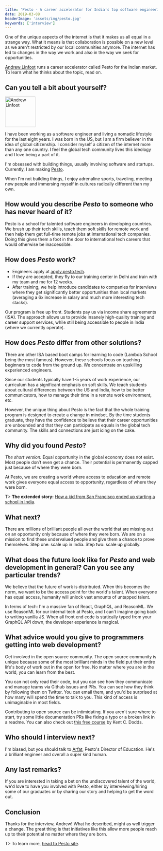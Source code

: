 ```yaml
---
title: 'Pesto - A career accelerator for India’s top software engineering talent - Interview with Andrew Linfoot'
date: 2019-03-08
headerImage: 'assets/img/pesto.jpg'
keywords: ['interview']
---
```


One of the unique aspects of the internet is that it makes us all equal in a strange way. What it means is that collaboration is possible on a new level as we aren't restricted by our local communities anymore. The internet has led to changes in the way we work and also in the way we seek for opportunities.

[Andrew Linfoot](https://twitter.com/andrewlinfoot) runs a career accelerator called Pesto for the Indian market. To learn what he thinks about the topic, read on.

## Can you tell a bit about yourself?

<p>
<span class="author">
  <img src="https://pbs.twimg.com/profile_images/982008082996674560/mKIHOlpe_400x400.jpg" alt="Andrew Linfoot" class="author" width="100" height="100" />
</span>

I have been working as a software engineer and living a nomadic lifestyle for the last eight years. I was born in the US, but I am a firm believer in the idea of global citizenship. I consider myself a citizen of the internet more than any one country. I feel the global tech community lives this ideology and I love being a part of it.

</p>

I'm obsessed with building things, usually involving software and startups. Currently, I am making [Pesto](https://pesto.tech).

When I'm not building things, I enjoy adrenaline sports, traveling, meeting new people and immersing myself in cultures radically different than my own.

## How would you describe _Pesto_ to someone who has never heard of it?

Pesto is a school for talented software engineers in developing countries. We brush up their tech skills, teach them soft skills for remote work and then help them get full-time remote jobs at international tech companies. Doing this gives them a foot in the door to international tech careers that would otherwise be inaccessible.

## How does _Pesto_ work?

* Engineers apply at [apply.pesto.tech](https://apply.pesto.tech).
* If they are accepted, they fly to our training center in Delhi and train with my team and me for 12 weeks.
* After training, we help introduce candidates to companies for interviews where they get significantly better opportunities than local markets (averaging a 6x increase in salary and much more interesting tech stacks).

Our program is free up front. Students pay us via income share agreements (ISA). The approach allows us to provide insanely high-quality training and career support services, while still being accessible to people in India (where we currently operate).

## How does _Pesto_ differ from other solutions?

There are other ISA based boot camps for learning to code (Lambda School being the most famous). However, these schools focus on teaching beginners to code from the ground up. We concentrate on upskilling experienced engineers.

Since our students typically have 1-5 years of work experience, our curriculum has a significant emphasis on soft skills. We teach students about cultural differences between the US and India, how to be better communicators, how to manage their time in a remote work environment, etc.

However, the unique thing about Pesto is the fact that the whole training program is designed to create a change in mindset. By the time students graduate, they have the confidence to believe that their career opportunities are unbounded and that they can participate as equals in the global tech community. The skills and connections are just icing on the cake.

## Why did you found _Pesto_?

_The short version:_ Equal opportunity in the global economy does not exist. Most people don’t even get a chance. Their potential is permanently capped just because of where they were born.

At Pesto, we are creating a world where access to education and remote work gives everyone equal access to opportunity, regardless of where they were born.

T> **The extended story:** [How a kid from San Francisco ended up starting a school in India](https://hackernoon.com/how-a-kid-from-san-francisco-ended-up-starting-a-school-in-india-a868606a6f0c).

## What next?

There are millions of brilliant people all over the world that are missing out on an opportunity only because of where they were born. We are on a mission to find these undervalued people and give them a chance to prove themselves. Step one: scale up in India. Step two: scale up globally.

## What does the future look like for _Pesto_ and web development in general? Can you see any particular trends?

We believe that the future of work is distributed. When this becomes the norm, we want to be the access point for the world's talent. When everyone has equal access, humanity will unlock vast amounts of untapped talent.

In terms of tech: I'm a massive fan of React, GraphQL, and ReasonML. We use ReasonML for our internal tech at Pesto, and I can't imagine going back to writing vanilla JS. When all front end code is statically typed from your GraphQL API down, the developer experience is magical.

## What advice would you give to programmers getting into web development?

Get involved in the open source community. The open source community is unique because some of the most brilliant minds in the field put their entire life's body of work out in the open for free. No matter where you are in the world, you can learn from the best.

You can not only read their code, but you can see how they communicate and manage teams via Github issues and PRs. You can see how they think by following them on Twitter. You can email them, and you'd be surprised at how many will spend the time to talk to you. This kind of access is unimaginable in most fields.

Contributing to open source can be intimidating. If you aren't sure where to start, try some little documentation PRs like fixing a typo or a broken link in a readme. You can also check out [this free course](https://egghead.io/courses/how-to-contribute-to-an-open-source-project-on-github) by Kent C. Dodds.

## Who should I interview next?

I'm biased, but you should talk to [Arfat](https://medium.com/@arfatsalman), Pesto's Director of Education. He's a brilliant engineer and overall a super kind human.

## Any last remarks?

If you are interested in taking a bet on the undiscovered talent of the world, we'd love to have you involved with Pesto, either by interviewing/hiring some of our graduates or by sharing our story and helping to get the word out.

## Conclusion

Thanks for the interview, Andrew! What he described, might as well trigger a change. The great thing is that initiatives like this allow more people reach up to their potential no matter where they are born.

T> To learn more, [head to Pesto site](https://www.pesto.tech/).
